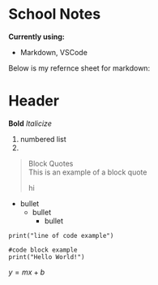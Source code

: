 # School Notes 
**Currently using:**
- Markdown, VSCode  

Below is my refernce sheet for markdown:
# Header
**Bold**
*Italicize*

1. numbered list
2. 

> Block Quotes  
> This is an example of a block quote
>
> hi

- bullet
    - bullet
        - bullet

`print("line of code example")`

```
#code block example
print("Hello World!")
```

$y = mx + b$
